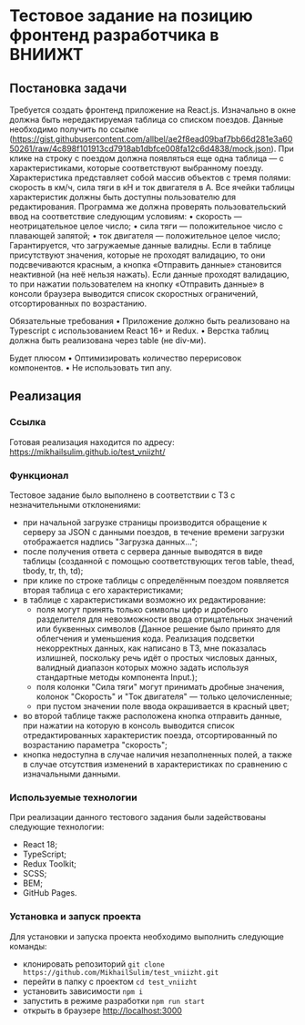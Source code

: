 # Тестовое задание на позицию фронтенд разработчика в ВНИИЖТ

## Постановка задачи

Требуется создать фронтенд приложение на React.js. Изначально в окне должна быть нередактируемая таблица со списком поездов. Данные необходимо получить по ссылке (https://gist.githubusercontent.com/allbel/ae2f8ead09baf7bb66d281e3a6050261/raw/4c898f101913cd7918ab1dbfce008fa12c6d4838/mock.json).
При клике на строку с поездом должна появляться еще одна таблица — с характеристиками, которые соответствуют выбранному поезду. Характеристика представляет собой массив объектов с тремя полями: скорость в км/ч, сила тяги в кН и ток двигателя в А. Все ячейки таблицы характеристик должны быть доступны пользователю для редактирования. Программа же должна проверять пользовательский ввод на соответствие следующим условиям:
• скорость — неотрицательное целое число;
• сила тяги — положительное число с плавающей запятой;
• ток двигателя — положительное целое число;
Гарантируется, что загружаемые данные валидны.
Если в таблице присутствуют значения, которые не проходят валидацию, то они подсвечиваются красным, а кнопка «Отправить данные» становится неактивной (на неё нельзя нажать).
Если данные проходят валидацию, то при нажатии пользователем на кнопку «Отправить данные» в консоли браузера выводится список скоростных ограничений, отсортированных по возрастанию.

Обязательные требования
• Приложение должно быть реализовано на Typescript с использованием React 16+ и Redux.
• Верстка таблиц должна быть реализована через table (не div-ми).

Будет плюсом
• Оптимизировать количество перерисовок компонентов.
• Не использовать тип any.

## Реализация

### Ссылка

Готовая реализация находится по адресу:
https://mikhailsulim.github.io/test_vniizht/

### Функционал

Тестовое задание было выполнено в соответствии с ТЗ с незначительными отклонениями:

- при начальной загрузке страницы производится обращение к серверу за JSON с данными поездов, в течение времени загрузки отображается надпись "Загрузка данных...";
- после получения ответа с сервера данные выводятся в виде таблицы (созданной с помощью соответствующих тегов table, thead, tbody, tr, th, td);
- при клике по строке таблицы с определённым поездом появляется вторая таблица с его характеристиками;
- в таблице с характеристиками возможно их редактирование:
    - поля могут принять только символы цифр и дробного разделителя для невозможности ввода отрицательных значений или буквенных символов (Данное решение было принято для облегчения и уменьшения кода. Реализация подсветки некорректных данных, как написано в ТЗ, мне показалась излишней, поскольку речь идёт о простых числовых данных, валидный диапазон которых можно задать используя стандартные методы компонента Input.);
    - поля колонки "Сила тяги" могут принимать дробные значения, колонок "Скорость" и "Ток двигателя" — только целочисленные;
    - при пустом значении поле ввода окрашивается в красный цвет;
- во второй таблице также расположена кнопка отправить данные, при нажатии на которую в консоль выводится список отредактированных характеристик поезда, отсортированный по возрастанию параметра "скорость";
- кнопка недоступна в случае наличия незаполненных полей, а также в случае отсутствия изменений в характеристиках по сравнению с изначальными данными.

### Используемые технологии

При реализации данного тестового задания были задействованы следующие технологии:

- React 18;
- TypeScript;
- Redux Toolkit;
- SCSS;
- BEM;
- GitHub Pages.

### Установка и запуск проекта

Для установки и запуска проекта необходимо выполнить следующие команды:

- клонировать репозиторий
  ```git clone https://github.com/MikhailSulim/test_vniizht.git```
- перейти в папку с проектом
  ```cd test_vniizht```
- установить зависимости
  ```npm i```
- запустить в режиме разработки
  ```npm run start```
- открыть в браузере [http://localhost:3000](http://localhost:3000)
